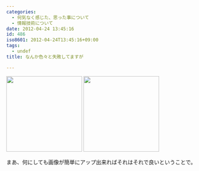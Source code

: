 ```yaml
---
categories:
  - 何気なく感じた、思った事について
  - 情報技術について
date: 2012-04-24 13:45:16
id: 486
iso8601: 2012-04-24T13:45:16+09:00
tags:
  - undef
title: なんか色々と失敗してますが

---
```


<p>
<a href="https://www.nqou.net/images/2012-04-23%2015.53.00_1335242740104.jpg" rel="prettyPhoto[entry]" title="2012-04-23 15.53.00.jpg"><img src="https://www.nqou.net/images/2012-04-23%2015.53.00_1335242740104.jpg" width="200" /></a>
<a href="https://www.nqou.net/images/2012-04-23%2016.37.40_1335242754723.jpg" rel="prettyPhoto[entry]" title="2012-04-23 16.37.40.jpg"><img src="https://www.nqou.net/images/2012-04-23%2016.37.40_1335242754723.jpg" width="200" /></a>
</p>
<p>
まあ、何にしても画像が簡単にアップ出来ればそれはそれで良いということで。
</p>
    	